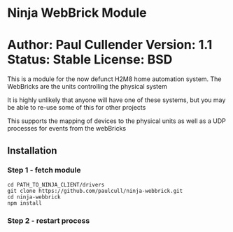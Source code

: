 Ninja WebBrick Module
=====================
Author: Paul Cullender
Version: 1.1
Status: Stable
License: BSD
=====================

This is a module for the now defunct H2M8 home automation
system. The WebBricks are the units controlling the 
physical system

It is highly unlikely that anyone will have one of these
systems, but you may be able to re-use some of this for
other projects

This supports the mapping of devices to the physical units
as well as a UDP processes for events from the webBricks

## Installation
### Step 1 - fetch module
```
cd PATH_TO_NINJA_CLIENT/drivers
git clone https://github.com/paulcull/ninja-webbrick.git
cd ninja-webbrick
npm install
```

### Step 2 - restart process

